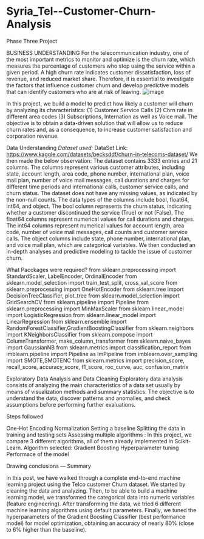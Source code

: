 # Syria_Tel--Customer-Churn-Analysis
Phase Three Project

BUSINESS UNDERSTANDING 
For the telecommunication industry, one of the most important metrics to monitor and optimize is the churn rate, which measures the percentage of customers who stop using the service within a given period. 
A high churn rate indicates customer dissatisfaction, loss of revenue, and reduced market share. 
Therefore, it is essential to investigate the factors that influence customer churn and develop predictive models that can identify customers who are at risk of leaving. 
![image](https://github.com/ChiuriCynthia/Syria_Tel--Customer-Churn-Analysis/assets/128600244/fd365706-2952-432c-87d2-a88f31f96604)

In this project, we build a model to predict how likely a customer will churn by analyzing its characteristics:
(1) Customer Service Calls
(2) Chrn rate in different area codes
(3) Subscriptions, Internation as well as Voice mail.
The objective is to obtain a data-driven solution that will allow us to reduce churn rates and, as a consequence, to increase customer satisfaction and corporation revenue.

Data Understanding 
*Dataset used:*
DataSet Link: https://www.kaggle.com/datasets/becksddf/churn-in-telecoms-dataset/
We then made the below observation:
The dataset contains 3333 entries and 21 columns.
The columns represent various customer attributes, including state, account length, area code, phone number, international plan, voice mail plan, number of voice mail messages, call durations and charges for different time periods and international calls, customer service calls, and churn status.
The dataset does not have any missing values, as indicated by the non-null counts.
The data types of the columns include bool, float64, int64, and object.
The bool column represents the churn status, indicating whether a customer discontinued the service (True) or not (False).
The float64 columns represent numerical values for call durations and charges.
The int64 columns represent numerical values for account length, area code, number of voice mail messages, call counts and customer service calls.
The object columns include state, phone number, international plan, and voice mail plan, which are categorical variables.
We then conducted an in-depth analyses and predictive modeling to tackle the issue of customer churn.

What Pacckages were required?
from sklearn.preprocessing import StandardScaler, LabelEncoder, OrdinalEncoder
from sklearn.model_selection import train_test_split, cross_val_score
from sklearn.preprocessing import OneHotEncoder
from sklearn.tree import DecisionTreeClassifier, plot_tree
from sklearn.model_selection import GridSearchCV
from sklearn.pipeline import Pipeline
from sklearn.preprocessing import MinMaxScaler
from sklearn.linear_model import LogisticRegression
from sklearn.linear_model import LinearRegression
from sklearn.ensemble import RandomForestClassifier,GradientBoostingClassifier
from sklearn.neighbors import KNeighborsClassifier
from sklearn.compose import ColumnTransformer, make_column_transformer
from sklearn.naive_bayes import GaussianNB
from sklearn.metrics import classification_report
from imblearn.pipeline import Pipeline as ImPipeline
from imblearn.over_sampling import SMOTE,SMOTENC
from sklearn.metrics import precision_score, recall_score, accuracy_score, f1_score, roc_curve, auc, confusion_matrix

Exploratory Data Analysis and Data Cleaning
Exploratory data analysis consists of analyzing the main characteristics of a data set usually by means of visualization methods and summary statistics. The objective is to understand the data, discover patterns and anomalies, and check assumptions before performing further evaluations.

Steps followed

One-Hot Encoding
Normalization
Setting a baseline
Splitting the data in training and testing sets
Assessing multiple algorithms : In this project, we compare 3 different algorithms, all of them already implemented in Scikit-Learn.
Algorithm selected: Gradient Boosting
Hyperparameter tuning
Performace of the model

Drawing conclusions — Summary

In this post, we have walked through a complete end-to-end machine learning project using the Telco customer Churn dataset. We started by cleaning the data and analyzing. Then, to be able to build a machine learning model, we transformed the categorical data into numeric variables (feature engineering). After transforming the data, we tried 6 different machine learning algorithms using default parameters. Finally, we tuned the hyperparameters of the Gradient Boosting Classifier (best performance model) for model optimization, obtaining an accuracy of nearly 80% (close to 6% higher than the baseline).




